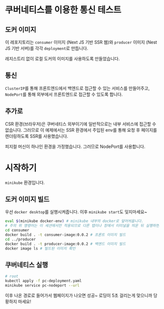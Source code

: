 # 쿠버네티스를 이용한 통신 테스트
## 도커 이미지
이 레포지토리는 `consumer` 이미지 (Next JS 기반 SSR 웹)와 `producer` 이미지 (Nest JS 기반 서버)를 각각 `deployment`로 만듭니다.

레지스트리 없이 로컬 도커의 이미지를 사용하도록 만들었습니다.

## 통신
`ClusterIP`를 통해 프론트엔드에서 백엔드로 접근할 수 있는 서비스를 만들어주고, `NodePort`를 통해 외부에서 프론트엔드로 접근할 수 있도록 합니다.
## 추가로
CSR 환경(브라우저)은 쿠버네티스 외부이기에 일반적으로는 내부 서비스에 접근할 수 없습니다. 그러므로 이 예제에서는 SSR 환경에서 주입된 env를 통해 요청 후 페이지를 렌더링하도록 SSR를 사용했습니다.

피지컬 머신이 하나인 환경을 가정했습니다. 그러므로 NodePort를 사용합니다.

# 시작하기
`minikube` 환경입니다.


## 도커 이미지 빌드
우선 `docker desktop`를 실행시켜줍니다. 이후 `minikube start`도 잊지마세요~
```bash
eval $(minikube docker-env) # minikube 내부의 docker로 덮어씌웁니다.
# 주의 위 명령어는 이 세션에서만 적용되므로 다른 탭이나 창에서 터미널을 띄운 뒤 실행하면 도커 데스크탑의 도커로 실행이 됩니다!
cd consumer
docker build . -t consumer-image:0.0.2 # 프론트 이미지 빌드
cd ../producer
docker build . -t producer-image:0.0.2 # 백엔드 이미지 빌드
docker image ls # 빌드된 이미지 확인
```
## 쿠버네티스 실행
```bash
# root
kubectl apply -f pc-deployment.yaml
minikube service pc-nodeport --url
```

이후 나온 경로로 들어가서 웹페이지가 나오면 성공~
로딩이 5초 걸리는게 맞으니까 당황하지 마세요!